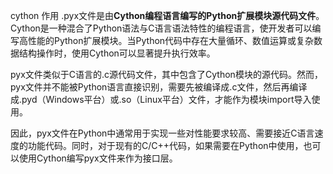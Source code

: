 cython 作用
.pyx文件是由**Cython编程语言编写的Python扩展模块源代码文件**。Cython是一种混合了Python语法与C语言语法特性的编程语言，使开发者可以编写高性能的Python扩展模块。当Python代码中存在大量循环、数值运算或复杂数据结构操作时，使用Cython可以显著提升执行效率。

pyx文件类似于C语言的.c源代码文件，其中包含了Cython模块的源代码。然而，pyx文件并不能被Python语言直接识别，需要先被编译成.c文件，然后再编译成.pyd（Windows平台）或.so（Linux平台）文件，才能作为模块import导入使用。

因此，pyx文件在Python中通常用于实现一些对性能要求较高、需要接近C语言速度的功能代码。同时，对于现有的C/C++代码，如果需要在Python中使用，也可以使用Cython编写pyx文件来作为接口层。


